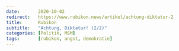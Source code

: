 ```yaml
---
date:       2020-10-02
redirect:   https://www.rubikon.news/artikel/achtung-diktatur-2
title:      Rubikon
subtitle:   "Achtung, Diktatur! (2/2)"
categories: [Politik, MSM]
tags:       [rubikon, angst, demokratie]
---
```

